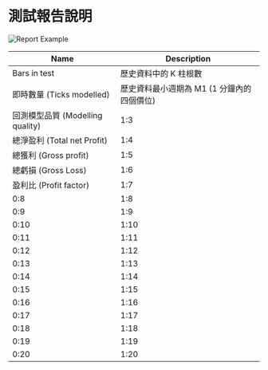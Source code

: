 # 測試報告說明
![Report Example](https://farm2.staticflickr.com/1667/25903065503_5aa068ec67_c.jpg)



| Name | Description |
| -- | -- |
| Bars in test | 歷史資料中的 K 柱根數 |
| 即時數量 (Ticks modelled) | 歷史資料最小週期為 M1 (1 分鐘內的四個價位) |
| 回測模型品質 (Modelling quality) | 1:3 |
| 總淨盈利 (Total net Profit) | 1:4 |
| 總獲利 (Gross profit) | 1:5 |
| 總虧損 (Gross Loss) | 1:6 |
| 盈利比 (Profit factor) | 1:7 |
| 0:8 | 1:8 |
| 0:9 | 1:9 |
| 0:10 | 1:10 |
| 0:11 | 1:11 |
| 0:12 | 1:12 |
| 0:13 | 1:13 |
| 0:14 | 1:14 |
| 0:15 | 1:15 |
| 0:16 | 1:16 |
| 0:17 | 1:17 |
| 0:18 | 1:18 |
| 0:19 | 1:19 |
| 0:20 | 1:20 |
